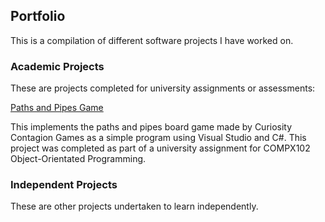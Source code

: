## Portfolio

This is a compilation of different software projects I have worked on.

### Academic Projects

These are projects completed for university assignments or assessments:

[Paths and Pipes Game](https://github.com/ttmmayo/pathsandpipes)

This implements the paths and pipes board game made by Curiosity Contagion Games as a simple program using Visual Studio and C#. This project was completed as part of a university assignment for COMPX102 Object-Orientated Programming.


### Independent Projects

These are other projects undertaken to learn independently.
